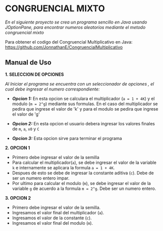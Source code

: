 # CONGRUENCIAL MIXTO
_En el siguiente proyecto se crea un programa sencillo en Java usando JOptionPane, para 
encontrar numeros aleatorios mediante el metodo congruencial mixto_

Para obtener el codigo del Congruencial Multiplicativo en Java: https://github.com/JonnathanE/CongruencialMultiplicativo
## Manual de Uso
**1. SELECCION DE OPCIONES**

_Al Iniciar el programa se encuentra con un seleccionador de opciones
, el cual debe ingresar el numero correspondiente:_

- ***Opcion 1:*** En esta opcion se calculara el multiplicador (`a = 1 + 4K`) y el modulo (`m = 2^g`) mediante sus formulas.
En el caso del multiplicador se pedira que ingrese el valor de 'k' y para el modulo se pedira que ingrese el valor de
'g'

- ***Opcion 2:*** En esta opcion el usuario debera ingresar los valores finales de `m`, `a`, `x0` y `C`

- ***Opcion 3:*** Esta opcion sirve para terminar el programa

**2.  OPCION 1**

- Primero debe ingresar el valor de la semilla
- Para calcular el multiplicador(`a`), se debe ingresar el valor de la variable `k` e internamente se aplicara la 
formula `a = 1 + 4K`.
- Despues de esto se debe de ingresar la constante aditiva (`c`). Debe de ser un numero entero  impar.
- Por ultimo para calcular el modulo (`m`), se debe ingresar el valor de la variable `g` de acuerdo a la formula `m = 2^g`. Debe ser un numero entero.

**3. OPCION 2**

- Primero debe ingresar el valor de la semilla.
- Ingresamos el valor final del multiplicador (`a`).
- Ingresamos el valor de la constante (`c`).
- Ingresamos el valor final del modulo (`m`).

